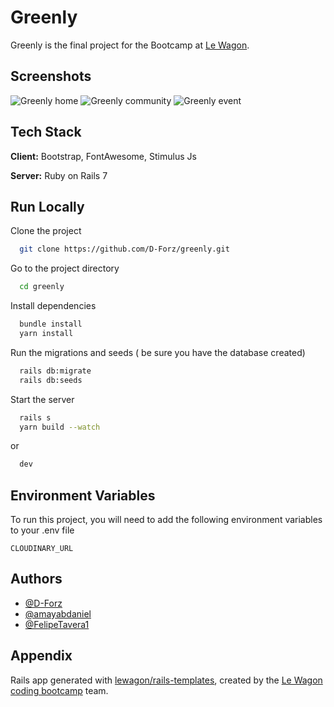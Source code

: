 # Greenly

Greenly is the final project for the Bootcamp at [Le Wagon](https://www.lewagon.com).


## Screenshots

![Greenly home](https://user-images.githubusercontent.com/90451710/200595134-4a16621b-cdf2-4d45-8d07-b62912fd6c3e.jpeg)
![Greenly community](https://user-images.githubusercontent.com/90451710/200595511-65239808-0318-4cdf-a59b-7a7a2f650133.jpeg)
![Greenly event](https://user-images.githubusercontent.com/90451710/200595734-7fb64854-debe-498a-82b6-687dcfcb85ab.jpeg)

    
## Tech Stack

**Client:** Bootstrap, FontAwesome, Stimulus Js

**Server:** Ruby on Rails 7


## Run Locally

Clone the project

```bash
  git clone https://github.com/D-Forz/greenly.git
```

Go to the project directory

```bash
  cd greenly
```

Install dependencies

```bash
  bundle install
  yarn install
```
Run the migrations and seeds ( be sure you have the database created)

```bash
  rails db:migrate
  rails db:seeds
```

Start the server

```bash
  rails s
  yarn build --watch
```
or
```bash
  dev
```


## Environment Variables

To run this project, you will need to add the following environment variables to your .env file

`CLOUDINARY_URL`

## Authors

- [@D-Forz](https://www.github.com/D-Forz)
- [@amayabdaniel](https://www.github.com/amayabdaniel)
- [@FelipeTavera1](https://www.github.com/FelipeTavera1)


## Appendix

Rails app generated with [lewagon/rails-templates](https://github.com/lewagon/rails-templates), created by the [Le Wagon coding bootcamp](https://www.lewagon.com) team.


